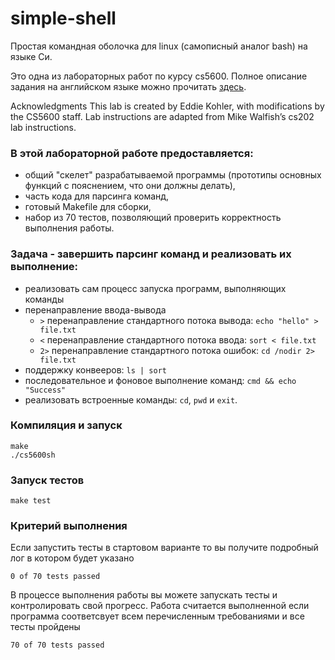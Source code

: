 # simple-shell
Простая командная оболочка для linux (самописный аналог bash) на языке Си.

Это одна из лабораторных работ по курсу cs5600. Полное описание задания на английском языке можно прочитать [здесь](https://naizhengtan.github.io/22spring/labtutorials/lab2/).

Acknowledgments
This lab is created by Eddie Kohler, with modifications by the CS5600 staff. Lab instructions are adapted from Mike Walfish’s cs202 lab instructions.

### В этой лабораторной работе предоставляется:
+ общий "скелет" разрабатываемой программы (прототипы основных функций с пояснением, что они должны делать),
+ часть кода для парсинга команд,
+ готовый Makefile для сборки,
+ набор из 70 тестов, позволяющий проверить корректность выполнения работы.

### Задача - завершить парсинг команд и реализовать их выполнение:
- реализовать сам процесс запуска программ, выполняющих команды
- перенаправление ввода-вывода
  + `>` перенаправление стандартного потока вывода: `echo "hello" > file.txt`
  + `<` перенаправление стандартного потока ввода: `sort < file.txt`
  + `2>` перенаправление стандартного потока ошибок: `cd /nodir 2> file.txt`
- поддержку конвееров: `ls | sort`
- последовательное и фоновое выполнение команд: `cmd && echo "Success"`
- реализовать встроенные команды: `cd`, `pwd` и `exit`.

### Компиляция и запуск
```
make
./cs5600sh

```

### Запуск тестов
```
make test
```

### Критерий выполнения
Если запустить тесты в стартовом варианте то вы получите подробный лог в котором будет указано 
```
0 of 70 tests passed
```

В процессе выполнения работы вы можете запускать тесты и контролировать свой прогресс. Работа считается выполненной если программа соответсвует всем перечисленным требованиями и все тесты пройдены

```
70 of 70 tests passed
```
